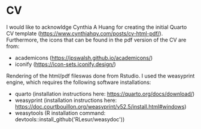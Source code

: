 # CV
 
I would like to acknowldge Cynthia A Huang for creating the initial Quarto CV template (https://www.cynthiahqy.com/posts/cv-html-pdf/). Furthermore, the icons that can be found in the pdf version of the CV are from:

* academicons (https://jpswalsh.github.io/academicons/)
* iconify (https://icon-sets.iconify.design/)



Rendering of the html/pdf fileswas done from Rstudio. I used the weasyprint engine, which requires the following software installations:

* quarto (installation instructions here: https://quarto.org/docs/download/)
* weasyprint (installation instructions here: https://doc.courtbouillon.org/weasyprint/v52.5/install.html#windows)
* weasytools (R installation command: devtools::install_github('RLesur/weasydoc'))

